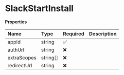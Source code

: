 # SlackStartInstall

**Properties**

| Name        | Type     | Required | Description |
| :---------- | :------- | :------- | :---------- |
| appId       | string   | ✅       |             |
| authUrl     | string   | ❌       |             |
| extraScopes | string[] | ❌       |             |
| redirectUrl | string   | ❌       |             |

<!-- This file was generated by liblab | https://liblab.com/ -->
